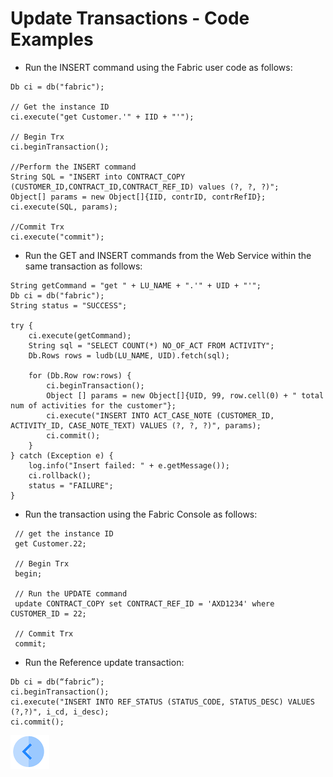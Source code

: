 # Update Transactions - Code Examples

* Run the  INSERT command using the Fabric user code as follows:

~~~
Db ci = db("fabric");

// Get the instance ID 
ci.execute("get Customer.'" + IID + "'");

// Begin Trx
ci.beginTransaction();

//Perform the INSERT command
String SQL = "INSERT into CONTRACT_COPY (CUSTOMER_ID,CONTRACT_ID,CONTRACT_REF_ID) values (?, ?, ?)";
Object[] params = new Object[]{IID, contrID, contrRefID};
ci.execute(SQL, params);

//Commit Trx
ci.execute("commit");
~~~



* Run the GET and INSERT commands from the Web Service within the same transaction as follows:

~~~
String getCommand = "get " + LU_NAME + ".'" + UID + "'";
Db ci = db("fabric");
String status = "SUCCESS";

try {
    ci.execute(getCommand);         	
    String sql = "SELECT COUNT(*) NO_OF_ACT FROM ACTIVITY";	
    Db.Rows rows = ludb(LU_NAME, UID).fetch(sql);

    for (Db.Row row:rows) {
        ci.beginTransaction();
        Object [] params = new Object[]{UID, 99, row.cell(0) + " total num of activities for the customer"};
        ci.execute("INSERT INTO ACT_CASE_NOTE (CUSTOMER_ID, ACTIVITY_ID, CASE_NOTE_TEXT) VALUES (?, ?, ?)", params);
        ci.commit();
    }		
} catch (Exception e) {
    log.info("Insert failed: " + e.getMessage());
    ci.rollback();
    status = "FAILURE";	
}
~~~



* Run the transaction using the Fabric Console as follows:

~~~
 // get the instance ID  
 get Customer.22;
	
 // Begin Trx
 begin;

 // Run the UPDATE command
 update CONTRACT_COPY set CONTRACT_REF_ID = 'AXD1234' where CUSTOMER_ID = 22;	
    
 // Commit Trx
 commit;
~~~



- Run the Reference update transaction:

~~~
Db ci = db(“fabric”);
ci.beginTransaction(); 
ci.execute("INSERT INTO REF_STATUS (STATUS_CODE, STATUS_DESC) VALUES (?,?)", i_cd, i_desc);
ci.commit();
~~~





[![Previous](/articles/images/Previous.png)](/articles/23_fabric_transactions/02_fabric_transactions.md)
